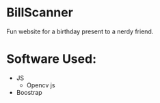 # BillScanner
Fun website for a birthday present to a nerdy friend.

# Software Used:
- JS
  - Opencv js
- Boostrap

